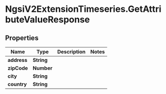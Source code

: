 # NgsiV2ExtensionTimeseries.GetAttributeValueResponse

## Properties
Name | Type | Description | Notes
------------ | ------------- | ------------- | -------------
**address** | **String** |  | 
**zipCode** | **Number** |  | 
**city** | **String** |  | 
**country** | **String** |  | 


